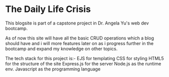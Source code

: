 # The Daily Life Crisis

This blogsite is part of a capstone project in Dr. Angela Yu's web dev bootcamp.

As of now this site will have all the basic CRUD operations which a blog should have and i will more features later on as i progress further in the bootcamp and expand my knowledge on other topics.

The tech stack for this project is:-
EJS for templating
CSS for styling
HTML5 for the structure of the site
Express.js for the server
Node.js as the runtime env.
Javascript as the programming language
